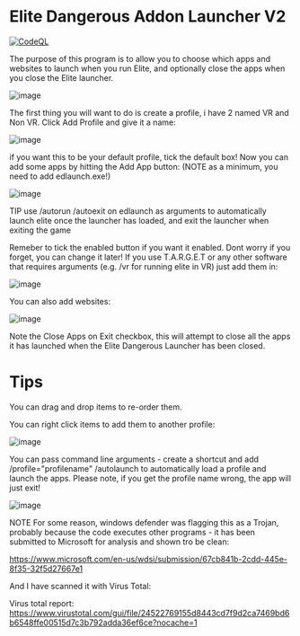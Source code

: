 # Elite Dangerous Addon Launcher V2
[![CodeQL](https://github.com/jimmyeao/Elite-Dangerous-Addon-Launcher-V2/actions/workflows/codeql.yml/badge.svg)](https://github.com/jimmyeao/Elite-Dangerous-Addon-Launcher-V2/actions/workflows/codeql.yml)

The purpose of this program is to allow you to choose which apps and websites to launch when you run Elite, and optionally close the apps when you close the Elite launcher.

![image](https://github.com/jimmyeao/Elite-Dangerous-Addon-Launcher-V2/assets/5197831/8ca87b01-de0e-4942-875f-faf06372517f)



The first thing you will want to do is create a profile, i have 2 named VR and Non VR.
Click Add Profile and give it a name:

![image](https://github.com/jimmyeao/Elite-Dangerous-Addon-Launcher-V2/assets/5197831/957ddb92-642a-42fa-8d34-7592de807deb)


if you want this to be your default profile, tick the default box!
Now you can add some apps by hitting the Add App button: (NOTE as a minimum, you need to add edlaunch.exe!)

![image](https://github.com/jimmyeao/Elite-Dangerous-Addon-Launcher-V2/assets/5197831/1e71eb44-a582-41fa-850f-45524d45fdeb)

TIP use /autorun /autoexit on edlaunch as arguments to automatically launch elite once the launcher has loaded, and exit the launcher when exiting the game

Remeber to tick the enabled button if you want it enabled. Dont worry if you forget, you can change it later!
If you use T.A.R.G.E.T or any other software that requires arguments (e.g. /vr for running elite in VR) just add them in:

![image](https://github.com/jimmyeao/Elite-Dangerous-Addon-Launcher-V2/assets/5197831/ceab7b31-f512-406e-89b3-89730da3e8d8)

You can also add websites:

![image](https://github.com/jimmyeao/Elite-Dangerous-Addon-Launcher-V2/assets/5197831/62933d59-a249-475a-abd7-7ea01662a23f)


Note the Close Apps on Exit checkbox, this will attempt to close all the apps it has launched when the Elite Dangerous Launcher has been closed.
 
# Tips

 You can drag and drop items to re-order them.

 You can right click items to add them to another profile:
 
![image](https://github.com/jimmyeao/Elite-Dangerous-Addon-Launcher-V2/assets/5197831/5b1fb3ac-b746-4917-a2e9-c9ba75db6403)

You can pass command line arguments - create a shortcut and add
/profile="profilename" /autolaunch
to automatically load a profile and launch the apps. Please note, if you get the profile name wrong, the app will just exit!

![image](https://github.com/jimmyeao/Elite-Dangerous-Addon-Launcher-V2/assets/5197831/89ced4d2-1070-4a69-b4bf-aaed3f05cca9)

NOTE For some reason, windows defender was flagging this as a Trojan, probably because the code executes other programs - it has been submitted to Microsoft for analysis and shown tro be clean:

https://www.microsoft.com/en-us/wdsi/submission/67cb841b-2cdd-445e-8f35-32f5d27667e1

And I have scanned it with Virus Total:

 Virus total report:
 https://www.virustotal.com/gui/file/24522769155d8443cd7f9d2ca7469bd6b6548ffe00515d7c3b792adda36ef6ce?nocache=1


